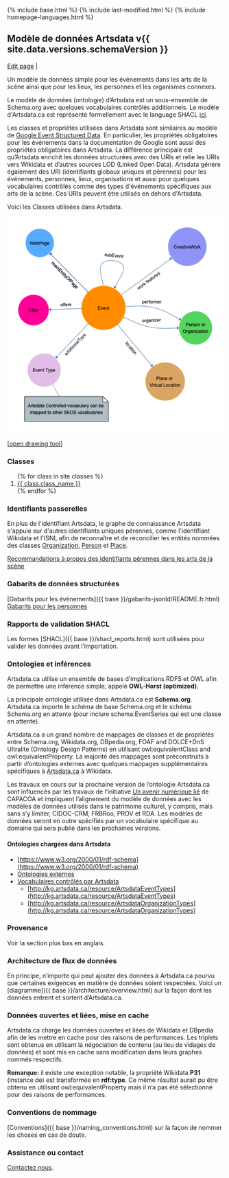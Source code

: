 {% include base.html %}
{% include last-modified.html %}
{% include homepage-languages.html %}

## Modèle de données Artsdata v{{ site.data.versions.schemaVersion }}
[Edit page](https://github.com/culturecreates/artsdata-data-model/blob/master/{{page.path}}) | <span id="last-modified"></span>

Un modèle de données simple pour les événements dans les arts de la scène ainsi que pour les lieux, les personnes et les organismes connexes. 

Le modèle de données (ontologie) d’Artsdata est un sous-ensemble de Schema.org avec quelques vocabulaires contrôlés additionnels. Le modèle d'Artsdata.ca est représenté formellement avec le language SHACL [ici](https://github.com/culturecreates/artsdata-data-model/blob/master/shacl/shacl_artsdata.ttl).

Les classes et propriétés utilisées dans Artsdata sont similaires au modèle de [Google Event Structured Data](https://developers.google.com/search/docs/appearance/structured-data/event?hl=fr). En particulier, les propriétés obligatoires pour les événements dans la documentation de Google sont aussi des propriétés obligatoires dans Artsdata.  La différence principale est qu’Artsdata enrichit les données structurées avec des URIs et relie les URIs vers Wikidata et d’autres sources LOD (Linked Open Data). Artsdata génère également des URI (identifiants globaux uniques et pérennes) pour les événements, personnes, lieux, organisations et aussi pour quelques vocabulaires contrôlés comme des types d'événements spécifiques aux arts de la scène. Ces URIs peuvent être utilisés en dehors d'Artsdata.


Voici les Classes utilisées dans Artsdata.

![Image](images/data-model-image.png)

[[open drawing tool](https://www.yworks.com/yed-live/?file=https://gist.githubusercontent.com/saumier/499adb05caf71d67a85f70796e2ca9b7/raw/9f6b51cc36c6df3c9265e42fd5f241741f67a93e/artsdata_event_model)]

### Classes

<ol>
{% for class in site.classes %}
<li>
    <a href="{{ base }}{{ class.url }}">
        {{ class.class_name }}
    </a>
</li>
{% endfor %}
</ol>

### Identifiants passerelles
En plus de l'identifiant Artsdata, le graphe de connaissance Artsdata s'appuie sur d'autres identifiants uniques pérennes, comme l'identifiant Wikidata et l'ISNI, afin de reconnaître et de réconcilier les entités nommées des classes [Organization](https://culturecreates.github.io/artsdata-data-model/classes/organization.html), [Person](https://culturecreates.github.io/artsdata-data-model/classes/person.html) et [Place](https://culturecreates.github.io/artsdata-data-model/classes/place.html). 

[Recommandations à propos des identifiants pérennes dans les arts de la scène](https://docs.google.com/spreadsheets/d/1j2Be-KBZm4LioW3DH2NU7GR3m77boTeQcIHZe8OMK3U/edit#gid=1000818759)

### Gabarits de données structurées
[Gabarits pour les événements]({{ base }}/gabarits-jsonld/README.fr.html)
[Gabarits pour les personnes](https://docs.google.com/document/d/e/2PACX-1vRorpIgx1arsAqGuiR428j74uxk5K2V63f9yHgWn1C4CyqxH3mMk_Hw92JsGJBh4CKprGc9rG85Gfcn/pub)

### Rapports de validation SHACL

Les formes [SHACL]({{ base }}/shacl_reports.html) sont utilisées pour valider les données avant l’importation.

### Ontologies et inférences

Artsdata.ca utilise un ensemble de bases d’implications RDFS et OWL afin de permettre une inférence simple, appelé **OWL-Horst (optimized)**. 

La principale ontologie utilisée dans Artsdata.ca est **Schema.org**. Artsdata.ca importe le schéma de base Schema.org et le schéma Schema.org en attente (pour inclure schema:EventSeries qui est une classe en attente).  

Artsdata.ca a un grand nombre de mappages de classes et de propriétés entre Schema.org, Wikidata.org, DBpedia.org, FOAF and DOLCE+DnS Ultralite (Ontology Design Patterns) en utilisant owl:equivalentClass and owl:equivalentProperty. La majorité des mappages sont préconstruits à partir d’ontologies externes avec quelques mappages supplémentaires spécifiques à [Artsdata.ca](http://kg.artsdata.ca/Wikidata_Mapping) à Wikidata. 

Les travaux en cours sur la prochaine version de l’ontologie Artsdata.ca sont influencés par les travaux de l’initiative [Un avenir numérique lié](https://linkeddigitalfuture.ca/fr/accueil/) de CAPACOA et impliquent l’alignement du modèle de données avec les modèles de données utilisés dans le patrimoine culturel, y compris, mais sans s’y limiter, CIDOC-CRM, FRBRoo, PROV et RDA. Les modèles de données seront en outre spécifiés par un vocabulaire spécifique au domaine qui sera publié dans les prochaines versions.

#### Ontologies chargées dans Artsdata
* [https://www.w3.org/2000/01/rdf-schema](https://www.w3.org/2000/01/rdf-schema)
* [Ontologies externes](https://github.com/culturecreates/artsdata-data-model/tree/master/_triples)
* [Vocabulaires contrôlés par Artsdata](https://github.com/culturecreates/artsdata-data-model/tree/master/ontology)
    * [http://kg.artsdata.ca/resource/ArtsdataEventTypes](http://kg.artsdata.ca/resource/ArtsdataEventTypes)
    * [http://kg.artsdata.ca/resource/ArtsdataOrganizationTypes](http://kg.artsdata.ca/resource/ArtsdataOrganizationTypes)

### Provenance

Voir la section plus bas en anglais.

### Architecture de flux de données

En principe, n’importe qui peut ajouter des données à Artsdata.ca pourvu que certaines exigences en matière de données soient respectées. Voici un [diagramme]({{ base }}/architecture/overview.html) sur la façon dont les données entrent et sortent d’Artsdata.ca.

### Données ouvertes et liées, mise en cache

Artsdata.ca charge les données ouvertes et liées de Wikidata et DBpedia afin de les mettre en cache pour des raisons de performances. Les triplets sont obtenus en utilisant la négociation de contenu (au lieu de vidages de données) et sont mis en cache sans modification dans leurs graphes nommés respectifs. 

**Remarque:** il existe une exception notable, la propriété Wikidata **P31** (instance de) est transformée en **rdf:type**.  Ce même résultat aurait pu être obtenu en utilisant owl:equivalentProperty mais il n’a pas été sélectionné pour des raisons de performances.

### Conventions de nommage

[Conventions]({{ base }}/naming_conventions.html) sur la façon de nommer les choses en cas de doute.

### Assistance ou contact

[Contactez nous](mailto:support@culturecreates.com).
